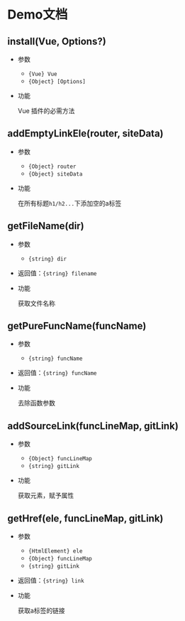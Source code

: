 # Demo文档

## install(Vue, Options?)

- 参数
  - `{Vue} Vue`
  - `{Object} [Options]`
- 功能

  Vue 插件的必需方法

## addEmptyLinkEle(router, siteData)
- 参数
  - `{Object} router` 
  - `{Object} siteData` 
- 功能
  
  在所有标题`h1/h2...`下添加空的a标签

## getFileName(dir)

- 参数
  - `{string} dir` 
- 返回值：`{string} filename`
- 功能

  获取文件名称

## getPureFuncName(funcName)

- 参数
  - `{string} funcName` 
- 返回值：`{string} funcName`
- 功能

  去除函数参数

## addSourceLink(funcLineMap, gitLink)

- 参数
  - `{Object} funcLineMap` 
  - `{string} gitLink` 
- 功能

  获取元素，赋予属性

## getHref(ele, funcLineMap, gitLink)

- 参数
  - `{HtmlElement} ele` 
  - `{Object} funcLineMap` 
  - `{string} gitLink` 
- 返回值：`{string} link`
- 功能

  获取a标签的链接






